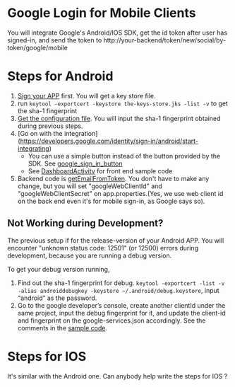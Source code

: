 # Google Login for Mobile Clients

You will integrate Google's Android/IOS SDK, get the id token after user has signed-in, and send the token to http://your-backend/token/new/social/by-token/google/mobile 


# Steps for Android
1. [Sign your APP](https://developer.android.com/studio/publish/app-signing.html) first. You will get a key store file.
2. run ````keytool -exportcert -keystore the-keys-store.jks -list -v```` to get the sha-1 fingerprint
3. [Get the configuration file](https://developers.google.com/identity/sign-in/android/start-integrating#get-config). You will input the sha-1 fingerprint obtained during previous steps.
4. [Go on with the integration] (https://developers.google.com/identity/sign-in/android/start-integrating) 
	* You can use a simple button instead of the button provided by the SDK. See [google_sign_in_button](https://github.com/chenjianjx/Srb4jAndroidClient/blob/master/app/src/main/res/layout/content_dashboard.xml)
	* See [DashboardActivity](https://github.com/chenjianjx/Srb4jAndroidClient/blob/master/app/src/main/java/org/srb4j/androidclient/DashboardActivity.java) for front end sample code 
6. Backend code is [getEmailFromToken](https://github.com/chenjianjx/srb4jfullsample/blob/master/impl/src/main/java/com/github/chenjianjx/srb4jfullsample/impl/fo/auth/socialsite/FoGoogleAuthHelper.java). You don't have to make any change, but you will set "googleWebClientId" and "googleWebClientSecret" on app.properties.(Yes, we use web client id on the back end even it's for mobile sign-in, as Google says so).


## Not Working during Development?
The previous setup if for the release-version of your Android APP. You will encounter "unknown status code: 12501" (or 12500) errors during development, because you are running a debug version. 

To get your debug version running,
1. Find out the sha-1 fingerprint for debug. ````keytool -exportcert -list -v -alias androiddebugkey -keystore ~/.android/debug.keystore````, input “android” as the password.
2. Go to the google developer’s console, create another clientId under the same project, input the debug fingerprint for it, and update the client-id and fingerprint on the google-services.json accordingly. See the comments in the [sample code](https://github.com/chenjianjx/Srb4jAndroidClient/blob/master/app/google-services.json). 

# Steps for IOS

It's similar with the Android one. Can anybody help write the steps for IOS ?  


 
